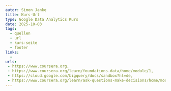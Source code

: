 ```yaml
---
autor: Simon Janke
title: Kurs-Url
type: Google Data Analytics Kurs
date: 2025-10-03
tags:
  - quellen
  - url
  - kurs-seite
  - footer
links:
  - 
urls: 
 - https://www.coursera.org,
 - https://www.coursera.org/learn/foundations-data/home/module/1,
 - https://cloud.google.com/bigquery/docs/sandbox?hl=de,
 - https://www.coursera.org/learn/ask-questions-make-decisions/home/module/1,
---
```

